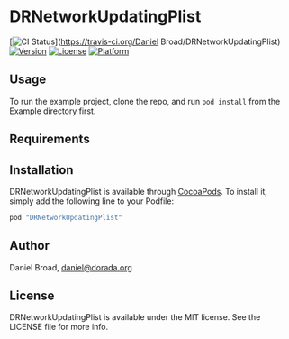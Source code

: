 # DRNetworkUpdatingPlist

[![CI Status](http://img.shields.io/travis/Dorada/DRNetworkUpdatingPlist.svg?style=flat)](https://travis-ci.org/Daniel Broad/DRNetworkUpdatingPlist)
[![Version](https://img.shields.io/cocoapods/v/DRNetworkUpdatingPlist.svg?style=flat)](http://cocoapods.org/pods/DRNetworkUpdatingPlist)
[![License](https://img.shields.io/cocoapods/l/DRNetworkUpdatingPlist.svg?style=flat)](http://cocoapods.org/pods/DRNetworkUpdatingPlist)
[![Platform](https://img.shields.io/cocoapods/p/DRNetworkUpdatingPlist.svg?style=flat)](http://cocoapods.org/pods/DRNetworkUpdatingPlist)

## Usage

To run the example project, clone the repo, and run `pod install` from the Example directory first.

## Requirements

## Installation

DRNetworkUpdatingPlist is available through [CocoaPods](http://cocoapods.org). To install
it, simply add the following line to your Podfile:

```ruby
pod "DRNetworkUpdatingPlist"
```

## Author

Daniel Broad, daniel@dorada.org

## License

DRNetworkUpdatingPlist is available under the MIT license. See the LICENSE file for more info.
